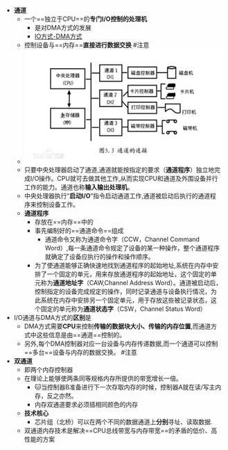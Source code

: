 - **通道**
	- 一个==独立于CPU==的**专门I/O控制的处理机**
		- 是对DMA方式的发展
		- [IO方式-DMA方式](输入/IO方式-DMA方式.md)
	- 控制设备与==内存==**直接进行数据交换** #注意
	- ![](attachments/Pasted%20image%2020221118213703.png)
	- 只要中央处理器启动了通道,通道就能按指定的要求（**通道程序**）独立地完成I/O操作。CPU就可去做其他工作,从而实现CPU和通道及外围设备并行工作的能力。通道也称**输入输出处理机**。
	- 中央处理器执行“**启动I/O**”指令启动通道工作,通道被启动后执行的通道程序来控制设备工作。
	- **通道程序**
		- 存放在==内存==中的
		- 事先编制好的==通道命令==组成
			- 通道命令又称为通道命令字（CCW，Channel Command Word）,每一条通道命令规定了设备的某一种操作，整个通道程序就确定了设备应执行的操作和操作顺序。
		- 为了使通道能够正确快速地找到通道程序的起始地址,系统在内存中安排了一个固定的单元，用来存放通道程序的起始地址，这个固定的单元称为**通道地址字**（CAW,Channel Address Word）。通道被启动后，控制指定的设备完成规定的操作，同时记录通道与设备执行情况，为此系统在内存中安排另一个固定单元，用于存放这些被记录状态，这个固定的单元称为**通道状态字**（CSW，Channel Status Word）
- I/O通道与DMA方式的**区别**是
	-  DMA方式需要**CPU**来控制**传输的数据块大小、传输的内存位置**,而通道方式中这些信息是由==通道==控制的。
	- 另外,每个DMA控制器对应一台设备与内存传递数据,而一个通道可以控制==多台==设备与内存的数据交换。 #注意
- **双通道**
	- 即两个内存控制器
	- 在理论上能够使两条同等规格内存所提供的带宽增长一倍。
		- 🐱当控制器B准备进行下一次存取内存的时候，控制器A就在读/写主内存，反之亦然。
		- 内存双通道要求必须插相同颜色的内存
	- **技术核心**
		- 芯片组（北桥）可以在两个不同的数据通道上**分别**寻址、读取数据.
	- 双通道内存技术是解决==CPU总线带宽与内存带宽==的矛盾的低价、高性能的方案